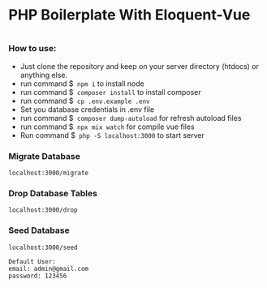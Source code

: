 # PHP Boilerplate With Eloquent-Vue

#

### How to use:

* Just clone the repository and keep on your server directory (htdocs) or anything else.
* run command $` npm i` to install node
* run command $` composer install` to install composer
* run command $` cp .env.example .env`
* Set you database credentials in .env file
* run command $` composer dump-autoload` for refresh autoload files
* run command $` npx mix watch` for compile vue files
* Run command $` php -S localhost:3000` to start server

### Migrate Database
```
localhost:3000/migrate
```

[//]: # (355841112680663/67,)

[//]: # (8947007212624302483)
### Drop Database Tables
```
localhost:3000/drop
```

### Seed Database
```
localhost:3000/seed
```
```
Default User:
email: admin@gmail.com
password: 123456
```
